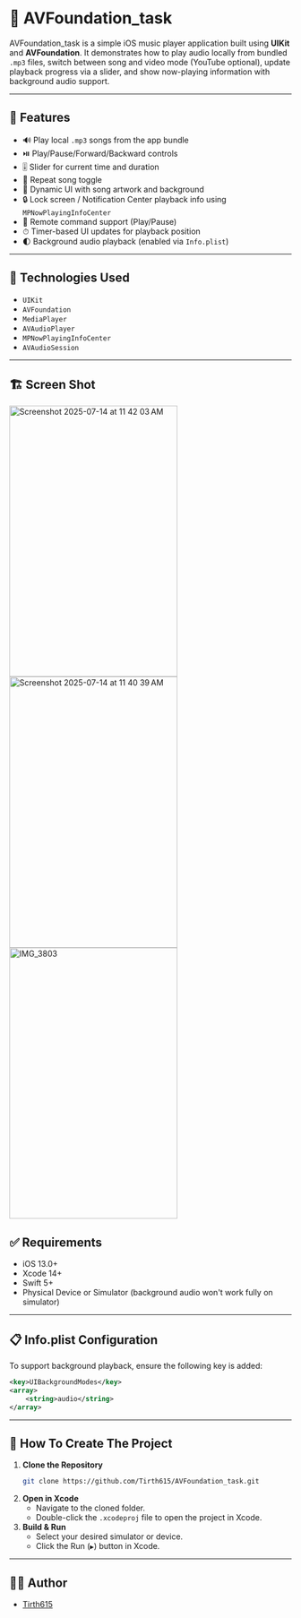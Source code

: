 # 🎵 AVFoundation_task

AVFoundation_task is a simple iOS music player application built using **UIKit** and **AVFoundation**. It demonstrates how to play audio locally from bundled `.mp3` files, switch between song and video mode (YouTube optional), update playback progress via a slider, and show now-playing information with background audio support.

---

## 📱 Features

- 🔊 Play local `.mp3` songs from the app bundle
- ⏯️ Play/Pause/Forward/Backward controls
- 🎚 Slider for current time and duration
- 🔁 Repeat song toggle
- 🎨 Dynamic UI with song artwork and background
- 🔒 Lock screen / Notification Center playback info using `MPNowPlayingInfoCenter`
- 🔄 Remote command support (Play/Pause)
- ⏱ Timer-based UI updates for playback position
- 🌓 Background audio playback (enabled via `Info.plist`)

---

## 🔧 Technologies Used

- `UIKit`
- `AVFoundation`
- `MediaPlayer`
- `AVAudioPlayer`
- `MPNowPlayingInfoCenter`
- `AVAudioSession`

---

## 🏗️ Screen Shot


<img width="300" height="484" alt="Screenshot 2025-07-14 at 11 42 03 AM" src="https://github.com/user-attachments/assets/c5a28a7b-c760-4c3c-b72d-3c55ed819851" />
<img width="300" height="484" alt="Screenshot 2025-07-14 at 11 40 39 AM" src="https://github.com/user-attachments/assets/41359864-ebff-41a0-9532-d765ca2d80ba" />
<img width="300" height="484" alt="IMG_3803" src="https://github.com/user-attachments/assets/6e9e530a-4de9-4577-91b6-6efffd3e9996" />


## ✅ Requirements

- iOS 13.0+
- Xcode 14+
- Swift 5+
- Physical Device or Simulator (background audio won't work fully on simulator)


---

## 📋 Info.plist Configuration

To support background playback, ensure the following key is added:

```xml
<key>UIBackgroundModes</key>
<array>
    <string>audio</string>
</array>
```
---

## 🚀 How To Create The Project

1. **Clone the Repository**
    ```bash
    git clone https://github.com/Tirth615/AVFoundation_task.git
    ```
2. **Open in Xcode**
    - Navigate to the cloned folder.
    - Double-click the `.xcodeproj` file to open the project in Xcode.
3. **Build & Run**
    - Select your desired simulator or device.
    - Click the Run (`▶️`) button in Xcode.

---

## 🙋‍♂️ Author

- [Tirth615](https://github.com/Tirth615)
